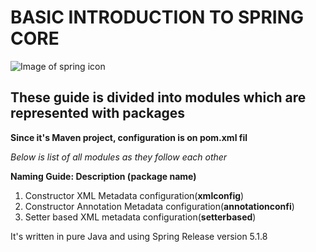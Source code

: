 # BASIC INTRODUCTION TO SPRING CORE
![Image of spring icon](https://spring.io/images/spring-logo-9146a4d3298760c2e7e49595184e1975.svg)

## These guide is divided into modules which are represented with packages
__Since it's Maven project, configuration is on pom.xml fil__

*Below is list of all modules as they follow each other*

**Naming Guide: __Description (package name)__**

1. Constructor XML Metadata configuration(__xmlconfig__)
1. Constructor Annotation Metadata configuration(__annotationconfi__)
1. Setter based XML metadata configuration(__setterbased__)

It's written in pure Java and using Spring Release version 5.1.8